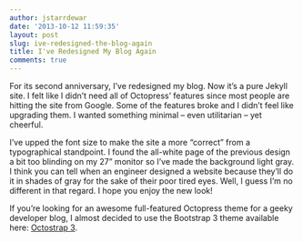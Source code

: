 ```yaml
---
author: jstarrdewar
date: '2013-10-12 11:59:35'
layout: post
slug: ive-redesigned-the-blog-again
title: I've Redesigned My Blog Again
comments: true
---
```


For its second anniversary, I’ve redesigned my blog. Now it’s a pure Jekyll site. I felt like I didn’t need all of Octopress’ features since most people are hitting the site from Google.  Some of the features broke and I didn’t feel like upgrading them. I wanted something minimal – even utilitarian – yet cheerful. 

I’ve upped the font size to make the site a more “correct” from a typographical standpoint. I found the all-white page of the previous design a bit too blinding on my 27” monitor so I’ve made the background light gray. I think you can tell when an engineer designed a website because they’ll do it in shades of gray for the sake of their poor tired eyes. Well, I guess I’m no different in that regard. I hope you enjoy the new look!

If you’re looking for an awesome full-featured Octopress theme for a geeky developer blog, I almost decided to use the Bootstrap 3 theme available here: [Octostrap 3](https://github.com/kAworu/octostrap3).
